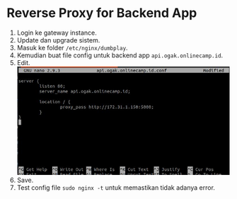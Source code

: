 # Reverse Proxy for Backend App

1. Login ke gateway instance.
2. Update dan upgrade sistem.
3. Masuk ke folder ``/etc/nginx/dumbplay``.
4. Kemudian buat file config untuk backend app ``api.ogak.onlinecamp.id``.
5. Edit. <br />
![Reverse proxy backend](screenshot/gambar1.jpg) <br />
6. Save.
7. Test config file ``sudo nginx -t`` untuk memastikan tidak adanya error.
